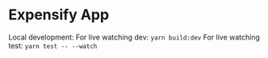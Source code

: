 # Expensify App


Local development:
For live watching dev: `yarn build:dev`
For live watching test: `yarn test -- --watch`
